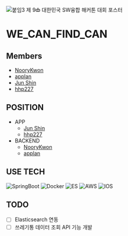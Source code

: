 ![붙임3  제 9ȸ 대한민국 SW융합 해커톤 대회 포스터](https://user-images.githubusercontent.com/48544100/186495452-4c7fdfaf-3ca8-4ec7-834d-babb4024ae0f.jpg)
# WE_CAN_FIND_CAN

## Members
- [NooryKwon](https://github.com/NooryKwon)
- [applan](https://github.com/applan)
- [Jun Shin](https://github.com/greenthings)
- [hhp227](https://github.com/hhp227)
## POSITION
- APP 
    - [Jun Shin](https://github.com/greenthings)
    - [hhp227](https://github.com/hhp227)
- BACKEND
    - [NooryKwon](https://github.com/NooryKwon)
    - [applan](https://github.com/applan)
## USE TECH
<img alt="SpringBoot" src="https://img.shields.io/badge/Spring-6DB33F?style=for-the-badge&logo=Spring&logoColor=white">
<img alt="Docker" src="https://img.shields.io/badge/Docker-2496ED?style=for-the-badge&logo=Docker&logoColor=white">
<img alt="ES" src="https://img.shields.io/badge/Elasticsearch-005571?style=for-the-badge&logo=Elasticsearch&logoColor=white">
<img alt="AWS" src="https://img.shields.io/badge/Amazon AWS-232F3E?style=for-the-badge&logo=Amazon AWS&logoColor=white">
<img alt="IOS" src="https://img.shields.io/badge/iOS-000000?style=for-the-badge&logo=iOS&logoColor=white">

## TODO
- [ ] Elasticsearch 연동 
- [ ] 쓰레기통 데이터 조회 API 기능 개발